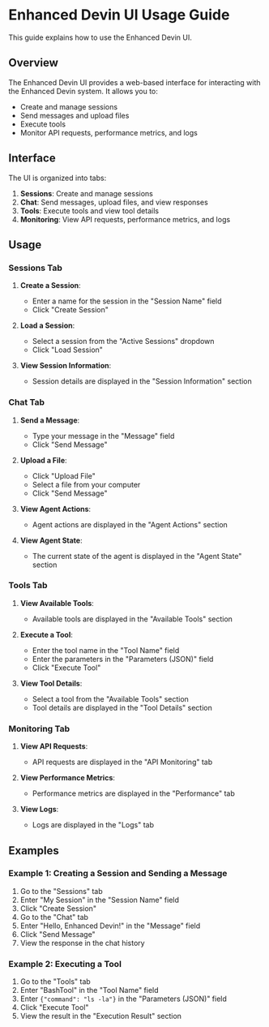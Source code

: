# Enhanced Devin UI Usage Guide

This guide explains how to use the Enhanced Devin UI.

## Overview

The Enhanced Devin UI provides a web-based interface for interacting with the Enhanced Devin system. It allows you to:

- Create and manage sessions
- Send messages and upload files
- Execute tools
- Monitor API requests, performance metrics, and logs

## Interface

The UI is organized into tabs:

1. **Sessions**: Create and manage sessions
2. **Chat**: Send messages, upload files, and view responses
3. **Tools**: Execute tools and view tool details
4. **Monitoring**: View API requests, performance metrics, and logs

## Usage

### Sessions Tab

1. **Create a Session**:
   - Enter a name for the session in the "Session Name" field
   - Click "Create Session"

2. **Load a Session**:
   - Select a session from the "Active Sessions" dropdown
   - Click "Load Session"

3. **View Session Information**:
   - Session details are displayed in the "Session Information" section

### Chat Tab

1. **Send a Message**:
   - Type your message in the "Message" field
   - Click "Send Message"

2. **Upload a File**:
   - Click "Upload File"
   - Select a file from your computer
   - Click "Send Message"

3. **View Agent Actions**:
   - Agent actions are displayed in the "Agent Actions" section

4. **View Agent State**:
   - The current state of the agent is displayed in the "Agent State" section

### Tools Tab

1. **View Available Tools**:
   - Available tools are displayed in the "Available Tools" section

2. **Execute a Tool**:
   - Enter the tool name in the "Tool Name" field
   - Enter the parameters in the "Parameters (JSON)" field
   - Click "Execute Tool"

3. **View Tool Details**:
   - Select a tool from the "Available Tools" section
   - Tool details are displayed in the "Tool Details" section

### Monitoring Tab

1. **View API Requests**:
   - API requests are displayed in the "API Monitoring" tab

2. **View Performance Metrics**:
   - Performance metrics are displayed in the "Performance" tab

3. **View Logs**:
   - Logs are displayed in the "Logs" tab

## Examples

### Example 1: Creating a Session and Sending a Message

1. Go to the "Sessions" tab
2. Enter "My Session" in the "Session Name" field
3. Click "Create Session"
4. Go to the "Chat" tab
5. Enter "Hello, Enhanced Devin!" in the "Message" field
6. Click "Send Message"
7. View the response in the chat history

### Example 2: Executing a Tool

1. Go to the "Tools" tab
2. Enter "BashTool" in the "Tool Name" field
3. Enter `{"command": "ls -la"}` in the "Parameters (JSON)" field
4. Click "Execute Tool"
5. View the result in the "Execution Result" section
